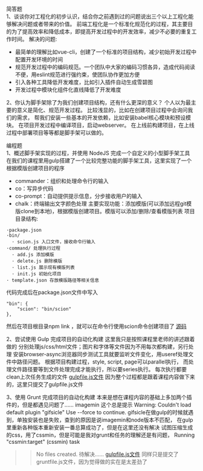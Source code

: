 简答题<br/>
1、谈谈你对工程化的初步认识，结合你之前遇到过的问题说出三个以上工程化能够解决问题或者带来的价值。
前端工程化是一个标准化规范化的过程，其主要目的为了提高效率和降低成本，即提高开发过程中的开发效率，减少不必要的重复工作时间。
解决的问题:
+ 最简单的理解比如vue-cli，创建了一个标准的项目结构，减少初始开发过程中配置开发环境的时间
+ 规范开发过程中的编码规范。一个团队中大家的编码习惯各异，造成代码阅读不便，用eslint规范进行强约束，使团队协作更加方便
+ 引入各种工具降低开发难度，比如引入插件自动生成雪碧图
+ 开发过程中模块化组件化直线降低了开发难度

<p>2、你认为脚手架除了为我们创建项目结构，还有什么更深的意义？
个人以为最主要的意义是简化、规范开发过程。
比较浅显的，比如在创建项目过程中会询问我们的需求，
帮我们安装一些基本的开发依赖，比如安装babel核心模块和预设模块。
在项目开发过程中编译项目，启动webserver。
在上线前构建项目，在上线过程中部署项目等等都是脚手架可以做的。</p>

编程题<br/>
1、概述脚手架实现的过程，并使用 NodeJS 完成一个自定义的小型脚手架工具
在我们的课程里用gulp搭建了一个比较完整功能的脚手架工具，这里实现了一个根据模版创建项目的程序
+ commander：组织和处理命令行的输入
+ co：写异步代码
+ co-prompt：自动提供提示信息，分步接收用户的输入
+ chalk：终端输出文字颜色处理
主要实现功能：添加模版(可以添加远程git模版clone到本地)，根据模版创建项目。模版可以添加/删除/查看模版列表
项目目录结构:
```
·package.json
·bin/ 
  · scion.js 入口文件，接收命令行输入
·command/ 处理执行过程
  · add.js 添加模版
  · delete.js 删除模版
  · list.js 展示现有模版列表
  · init.js 初始化项目
· template.json 存放模版路径等相关信息
```
代码完成后在package.json文件中写入
```
"bin": {
	"scion": "bin/scion"
},
```
然后在项目根目录npm link ，就可以在命令行使用scion命令创建项目了
[源码](https://github.com/snakeXu/small-cli)

2、尝试使用 Gulp 完成项目的自动化构建
这里我只是按照课程里老师的讲述跟着做的
分别处理js/css/html文件；图片和字体等文件因为不用每次都构建，另行处理
安装browser-async浏览器同步测试工具就要监听文件变化，用useref处理文件中路径问题。
根据项目构建过程，style, script, page可以parallel执行，
而处理文件路径要等到文件处理完成才能执行，所以要series执行。
每次执行都要clean上次任务生成的文件
[gulpfile.js文件](https://github.com/snakeXu/lagouhomework/blob/master/gulpfile.js)
因为整个过程都是跟着课程内容做下来的，这里只提交了gulpfile.js文件

3、使用 Grunt 完成项目的自动化构建
本来是想在课程内容的基础上多加两个插件的，但是都遇见问题了…… 
imagemin 这个总是提示
Warning: Couldn't load default plugin "gifsicle" Use --force to continue.
gifsicle在做gulp的时候就遇到，单独安装也是失败，查到的原因是说imagemin和node版本不匹配，
在gulp里重新各种版本重新安装一番总算成功了，但是在这里还没有解决
试图压缩生成的css，用了cssmin，但是可能是我对grunt和任务的理解还是有问题，
Running "cssmin:target" (cssmin) task
>> No files created.
待解决……
[gulpfile.js文件](https://github.com/snakeXu/lagouhomework/blob/master/gruntfile.js)
同样只是提交了gruntfile.js文件，因为觉得做的实在是太差劲了